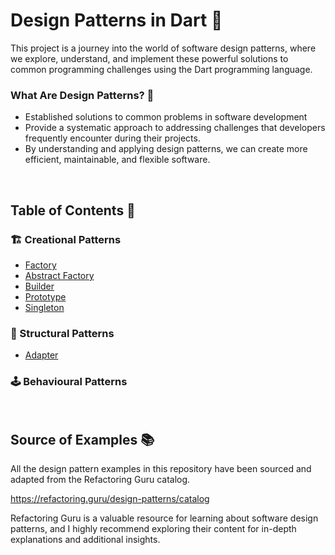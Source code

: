 # Design Patterns in Dart 🚀

 This project is a journey into the world of software design patterns, where we explore, understand, and implement these powerful solutions to common programming challenges using the Dart programming language.


### What Are Design Patterns? 🧩
- Established solutions to common problems in software development
- Provide a systematic approach to addressing challenges that developers frequently encounter during their projects. 
- By understanding and applying design patterns, we can create more efficient, maintainable, and flexible software.

<br>

## Table of Contents 📜

### 🏗️ Creational Patterns
- [Factory](/creational/factory)
- [Abstract Factory](/creational/abstract_factory)
- [Builder](/creational/builder)
- [Prototype](/creational/prototype)
- [Singleton](/creational/singleton)

### 🧱 Structural Patterns
- [Adapter](/structural/adapter)

### 🕹️ Behavioural Patterns




<br>


## Source of Examples 📚
All the design pattern examples in this repository have been sourced and adapted from the Refactoring Guru catalog. 

https://refactoring.guru/design-patterns/catalog

Refactoring Guru is a valuable resource for learning about software design patterns, and I highly recommend exploring their content for in-depth explanations and additional insights.
